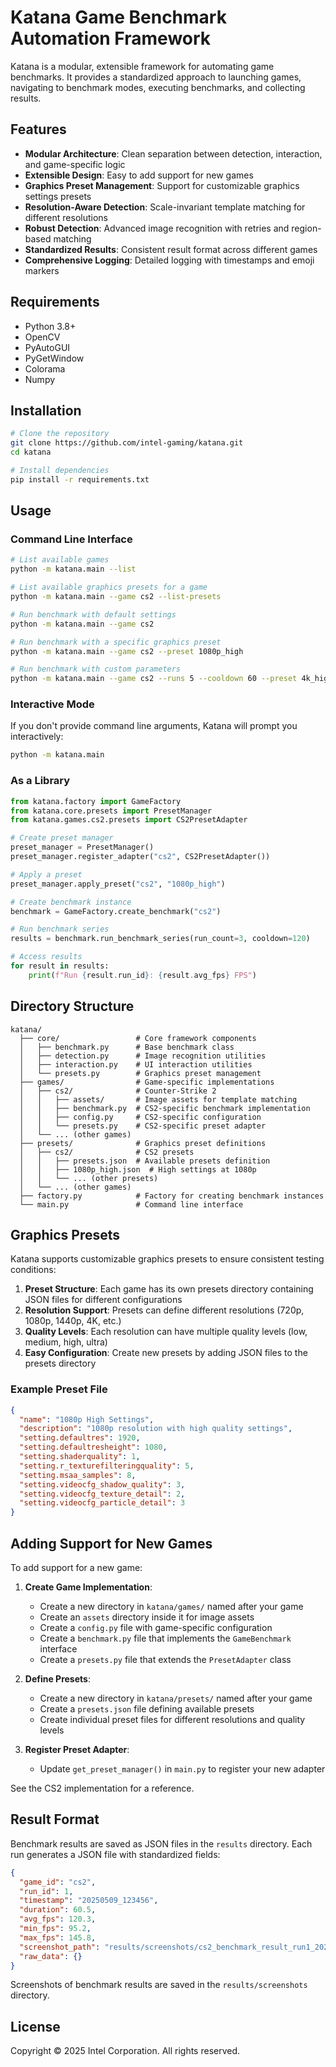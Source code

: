 # Katana Game Benchmark Automation Framework

Katana is a modular, extensible framework for automating game benchmarks. It provides a standardized approach to launching games, navigating to benchmark modes, executing benchmarks, and collecting results.

## Features

- **Modular Architecture**: Clean separation between detection, interaction, and game-specific logic
- **Extensible Design**: Easy to add support for new games
- **Graphics Preset Management**: Support for customizable graphics settings presets
- **Resolution-Aware Detection**: Scale-invariant template matching for different resolutions
- **Robust Detection**: Advanced image recognition with retries and region-based matching
- **Standardized Results**: Consistent result format across different games
- **Comprehensive Logging**: Detailed logging with timestamps and emoji markers

## Requirements

- Python 3.8+
- OpenCV
- PyAutoGUI
- PyGetWindow
- Colorama
- Numpy

## Installation

```bash
# Clone the repository
git clone https://github.com/intel-gaming/katana.git
cd katana

# Install dependencies
pip install -r requirements.txt
```

## Usage

### Command Line Interface

```bash
# List available games
python -m katana.main --list

# List available graphics presets for a game
python -m katana.main --game cs2 --list-presets

# Run benchmark with default settings
python -m katana.main --game cs2

# Run benchmark with a specific graphics preset
python -m katana.main --game cs2 --preset 1080p_high

# Run benchmark with custom parameters
python -m katana.main --game cs2 --runs 5 --cooldown 60 --preset 4k_high
```

### Interactive Mode

If you don't provide command line arguments, Katana will prompt you interactively:

```bash
python -m katana.main
```

### As a Library

```python
from katana.factory import GameFactory
from katana.core.presets import PresetManager
from katana.games.cs2.presets import CS2PresetAdapter

# Create preset manager
preset_manager = PresetManager()
preset_manager.register_adapter("cs2", CS2PresetAdapter())

# Apply a preset
preset_manager.apply_preset("cs2", "1080p_high")

# Create benchmark instance
benchmark = GameFactory.create_benchmark("cs2")

# Run benchmark series
results = benchmark.run_benchmark_series(run_count=3, cooldown=120)

# Access results
for result in results:
    print(f"Run {result.run_id}: {result.avg_fps} FPS")
```

## Directory Structure

```
katana/
  ├── core/                 # Core framework components
  │   ├── benchmark.py      # Base benchmark class
  │   ├── detection.py      # Image recognition utilities
  │   ├── interaction.py    # UI interaction utilities
  │   └── presets.py        # Graphics preset management
  ├── games/                # Game-specific implementations
  │   ├── cs2/              # Counter-Strike 2
  │   │   ├── assets/       # Image assets for template matching
  │   │   ├── benchmark.py  # CS2-specific benchmark implementation
  │   │   ├── config.py     # CS2-specific configuration
  │   │   └── presets.py    # CS2-specific preset adapter
  │   └── ... (other games)
  ├── presets/              # Graphics preset definitions
  │   ├── cs2/              # CS2 presets
  │   │   ├── presets.json  # Available presets definition
  │   │   ├── 1080p_high.json  # High settings at 1080p
  │   │   └── ... (other presets)
  │   └── ... (other games)
  ├── factory.py            # Factory for creating benchmark instances
  └── main.py               # Command line interface
```

## Graphics Presets

Katana supports customizable graphics presets to ensure consistent testing conditions:

1. **Preset Structure**: Each game has its own presets directory containing JSON files for different configurations
2. **Resolution Support**: Presets can define different resolutions (720p, 1080p, 1440p, 4K, etc.)
3. **Quality Levels**: Each resolution can have multiple quality levels (low, medium, high, ultra)
4. **Easy Configuration**: Create new presets by adding JSON files to the presets directory

### Example Preset File

```json
{
  "name": "1080p High Settings",
  "description": "1080p resolution with high quality settings",
  "setting.defaultres": 1920,
  "setting.defaultresheight": 1080,
  "setting.shaderquality": 1,
  "setting.r_texturefilteringquality": 5,
  "setting.msaa_samples": 8,
  "setting.videocfg_shadow_quality": 3,
  "setting.videocfg_texture_detail": 2,
  "setting.videocfg_particle_detail": 3
}
```

## Adding Support for New Games

To add support for a new game:

1. **Create Game Implementation**:
   - Create a new directory in `katana/games/` named after your game
   - Create an `assets` directory inside it for image assets
   - Create a `config.py` file with game-specific configuration
   - Create a `benchmark.py` file that implements the `GameBenchmark` interface
   - Create a `presets.py` file that extends the `PresetAdapter` class

2. **Define Presets**:
   - Create a new directory in `katana/presets/` named after your game
   - Create a `presets.json` file defining available presets
   - Create individual preset files for different resolutions and quality levels

3. **Register Preset Adapter**:
   - Update `get_preset_manager()` in `main.py` to register your new adapter

See the CS2 implementation for a reference.

## Result Format

Benchmark results are saved as JSON files in the `results` directory. Each run generates a JSON file with standardized fields:

```json
{
  "game_id": "cs2",
  "run_id": 1,
  "timestamp": "20250509_123456",
  "duration": 60.5,
  "avg_fps": 120.3,
  "min_fps": 95.2,
  "max_fps": 145.8,
  "screenshot_path": "results/screenshots/cs2_benchmark_result_run1_20250509_123456.png",
  "raw_data": {}
}
```

Screenshots of benchmark results are saved in the `results/screenshots` directory.

## License

Copyright © 2025 Intel Corporation. All rights reserved.